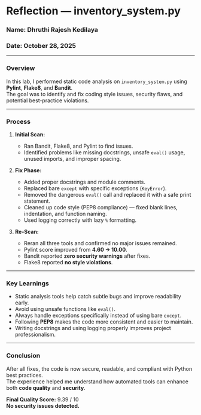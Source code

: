 #  Reflection — inventory_system.py

### Name: Dhruthi Rajesh Kedilaya  
### Date: October 28, 2025  

---

### Overview
In this lab, I performed static code analysis on `inventory_system.py` using **Pylint**, **Flake8**, and **Bandit**.  
The goal was to identify and fix coding style issues, security flaws, and potential best-practice violations.

---

### Process
1. **Initial Scan:**  
   - Ran Bandit, Flake8, and Pylint to find issues.  
   - Identified problems like missing docstrings, unsafe `eval()` usage, unused imports, and improper spacing.  

2. **Fix Phase:**  
   - Added proper docstrings and module comments.  
   - Replaced bare `except` with specific exceptions (`KeyError`).  
   - Removed the dangerous `eval()` call and replaced it with a safe print statement.  
   - Cleaned up code style (PEP8 compliance) — fixed blank lines, indentation, and function naming.  
   - Used logging correctly with lazy `%` formatting.

3. **Re-Scan:**  
   - Reran all three tools and confirmed no major issues remained.  
   - Pylint score improved from **4.60 → 10.00**.  
   - Bandit reported **zero security warnings** after fixes.  
   - Flake8 reported **no style violations**.

---

### Key Learnings
- Static analysis tools help catch subtle bugs and improve readability early.  
- Avoid using unsafe functions like `eval()`.  
- Always handle exceptions specifically instead of using bare `except`.  
- Following **PEP8** makes the code more consistent and easier to maintain.  
- Writing docstrings and using logging properly improves project professionalism.

---

### Conclusion
After all fixes, the code is now secure, readable, and compliant with Python best practices.  
The experience helped me understand how automated tools can enhance both **code quality** and **security**.

**Final Quality Score:** 9.39 / 10  
**No security issues detected.**
